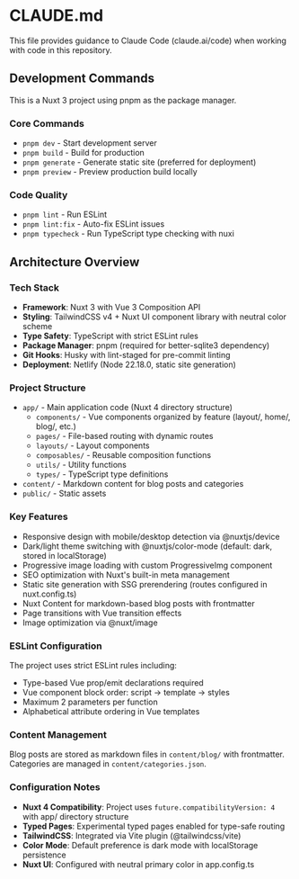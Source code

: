 # CLAUDE.md

This file provides guidance to Claude Code (claude.ai/code) when working with code in this repository.

## Development Commands

This is a Nuxt 3 project using pnpm as the package manager.

### Core Commands
- `pnpm dev` - Start development server
- `pnpm build` - Build for production
- `pnpm generate` - Generate static site (preferred for deployment)
- `pnpm preview` - Preview production build locally

### Code Quality
- `pnpm lint` - Run ESLint
- `pnpm lint:fix` - Auto-fix ESLint issues
- `pnpm typecheck` - Run TypeScript type checking with nuxi

## Architecture Overview

### Tech Stack
- **Framework**: Nuxt 3 with Vue 3 Composition API
- **Styling**: TailwindCSS v4 + Nuxt UI component library with neutral color scheme
- **Type Safety**: TypeScript with strict ESLint rules
- **Package Manager**: pnpm (required for better-sqlite3 dependency)
- **Git Hooks**: Husky with lint-staged for pre-commit linting
- **Deployment**: Netlify (Node 22.18.0, static site generation)

### Project Structure
- `app/` - Main application code (Nuxt 4 directory structure)
  - `components/` - Vue components organized by feature (layout/, home/, blog/, etc.)
  - `pages/` - File-based routing with dynamic routes
  - `layouts/` - Layout components
  - `composables/` - Reusable composition functions
  - `utils/` - Utility functions
  - `types/` - TypeScript type definitions
- `content/` - Markdown content for blog posts and categories
- `public/` - Static assets

### Key Features
- Responsive design with mobile/desktop detection via @nuxtjs/device
- Dark/light theme switching with @nuxtjs/color-mode (default: dark, stored in localStorage)
- Progressive image loading with custom ProgressiveImg component
- SEO optimization with Nuxt's built-in meta management
- Static site generation with SSG prerendering (routes configured in nuxt.config.ts)
- Nuxt Content for markdown-based blog posts with frontmatter
- Page transitions with Vue transition effects
- Image optimization via @nuxt/image

### ESLint Configuration
The project uses strict ESLint rules including:
- Type-based Vue prop/emit declarations required
- Vue component block order: script → template → styles
- Maximum 2 parameters per function
- Alphabetical attribute ordering in Vue templates

### Content Management
Blog posts are stored as markdown files in `content/blog/` with frontmatter. Categories are managed in `content/categories.json`.

### Configuration Notes
- **Nuxt 4 Compatibility**: Project uses `future.compatibilityVersion: 4` with app/ directory structure
- **Typed Pages**: Experimental typed pages enabled for type-safe routing
- **TailwindCSS**: Integrated via Vite plugin (@tailwindcss/vite)
- **Color Mode**: Default preference is dark mode with localStorage persistence
- **Nuxt UI**: Configured with neutral primary color in app.config.ts